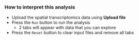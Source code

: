 
### How to interpret this analysis

- Upload the spatial transcriptomics data using **Upload file**
- Press the ```Run``` button to run the analysis
  - 2 tabs will appear with data that you can explore
- Press the ```Reset``` button to clear input files and remove all tabs
